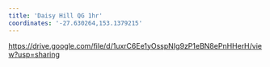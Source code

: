 ```yaml
---
title: 'Daisy Hill QG 1hr'
coordinates: '-27.630264,153.1379215'
---
```

https://drive.google.com/file/d/1uxrC6Ee1yOsspNIg9zP1eBN8ePnHHerH/view?usp=sharing
